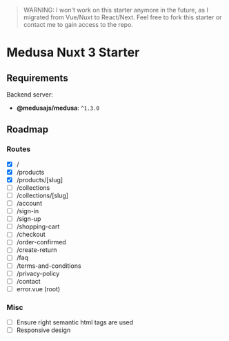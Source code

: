 > WARNING: I won't work on this starter anymore in the future, as I migrated from Vue/Nuxt to React/Next. Feel free to fork this starter or contact me to gain access to the repo.

# Medusa Nuxt 3 Starter

## Requirements

Backend server:

-   **@medusajs/medusa**: `^1.3.0`

## Roadmap

### Routes

-   [x] /
-   [x] /products
-   [x] /products/[slug]
-   [ ] /collections
-   [ ] /collections/[slug]
-   [ ] /account
-   [ ] /sign-in
-   [ ] /sign-up
-   [ ] /shopping-cart
-   [ ] /checkout
-   [ ] /order-confirmed
-   [ ] /create-return
-   [ ] /faq
-   [ ] /terms-and-conditions
-   [ ] /privacy-policy
-   [ ] /contact
-   [ ] error.vue (root)

### Misc

-   [ ] Ensure right semantic html tags are used
-   [ ] Responsive design
